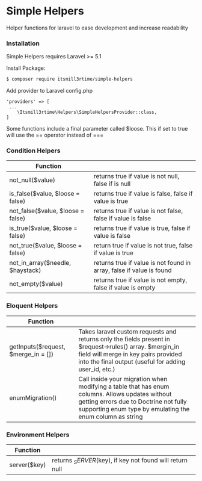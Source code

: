 # Simple Helpers

Helper functions for laravel to ease development and increase readability

### Installation

Simple Helpers requires Laravel >= 5.1

Install Package:

```sh
$ composer require itsmill3rtime/simple-helpers
```

Add provider to Laravel config.php

```
'providers' => [
 ...
    \Itsmill3rtime\Helpers\SimpleHelpersProvider::class,
]
```

Some functions include a final parameter called $loose. This if set to true will use the == operator instead of ===

### Condition Helpers

| Function | |
| ------ | ------ |
| not_null($value) | returns true if value is not null, false if is null |
| is_false($value, $loose = false) | returns true if value is false, false if value is true |
| not_false($value, $loose = false) | returns true if value is not false, false if value is false |
| is_true($value, $loose = false) | returns true if value is true, false if value is false |
| not_true($value, $loose = false) | return true if value is not true, false if value is true |
| not_in_array($needle, $haystack) | returns true if value is not found in array, false if value is found |
| not_empty($value) | returns true if value is not empty, false if value is empty |


### Eloquent Helpers
| Function | |
| ------ | ------ |
| getInputs($request, $merge_in = []) | Takes laravel custom requests and returns only the fields present in $request->rules() array. $mergin_in field will merge in key pairs provided into the final output (useful for adding user_id, etc.) |
| enumMigration() | Call inside your migration when modifying a table that has enum columns. Allows updates without getting errors due to Doctrine not fully supporting enum type by emulating the enum column as string |

### Environment Helpers
| Function | |
| ------ | ------ |
| server($key) | returns $_SERVER($key), if key not found will return null |